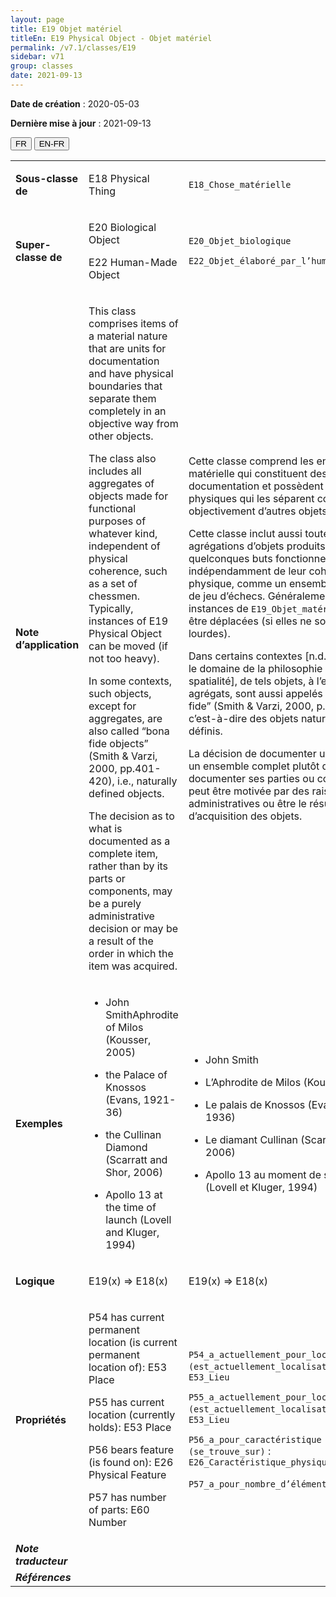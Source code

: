 ```yaml
---
layout: page
title: E19 Objet matériel
titleEn: E19 Physical Object - Objet matériel
permalink: /v7.1/classes/E19
sidebar: v71
group: classes
date: 2021-09-13
---
```


**Date de création** : 2020-05-03

**Dernière mise à jour** : 2021-09-13

<div class="lang-buttons">
  <button id="fr" class="activate">FR</button>
  <button id="en-fr">EN-FR</button>
</div>

<table>
	<tbody>
	<tr>
		<td><strong>Sous-classe de</strong></td>
		<td class="en"><p>E18 Physical Thing</p>
				</td>
			<td><p><code class="language-plaintext highlighter-rouge">E18_Chose_matérielle</code> </p>
				</td>
			</tr>
		<tr>
		<td><strong>Super-classe de</strong></td>
		<td class="en"><p>E20 Biological Object</p>
				<p>E22 Human-Made Object</p>
				</td>
			<td><p><code class="language-plaintext highlighter-rouge">E20_Objet_biologique</code> </p>
				<p><code class="language-plaintext highlighter-rouge">E22_Objet_élaboré_par_l’humain</code> </p>
				</td>
			</tr>
		<tr>
		<td><strong>Note d’application</strong></td>
		<td class="en"><p>This class comprises items of a material nature that are units for documentation and have physical boundaries that separate them completely in an objective way from other objects.</p>
				<p>The class also includes all aggregates of objects made for functional purposes of whatever kind, independent of physical coherence, such as a set of chessmen. Typically, instances of E19 Physical Object can be moved (if not too heavy).</p>
				<p>In some contexts, such objects, except for aggregates, are also called “bona fide objects” (Smith & Varzi, 2000, pp.401-420), i.e., naturally defined objects.</p>
				<p>The decision as to what is documented as a complete item, rather than by its parts or components, may be a purely administrative decision or may be a result of the order in which the item was acquired.</p>
				</td>
			<td><p>Cette classe comprend les entités de nature matérielle qui constituent des unités pour la documentation et possèdent des limites physiques qui les séparent complètement et objectivement d’autres objets.</p>
				<p></p>
				<p>Cette classe inclut aussi toutes les agrégations d’objets produits pour de quelconques buts fonctionnels, indépendamment de leur cohérence physique, comme un ensemble de pièces de jeu d’échecs. Généralement, les instances de <code class="language-plaintext highlighter-rouge">E19_Objet_matériel</code> peuvent être déplacées (si elles ne sont pas trop lourdes).</p>
				<p></p>
				<p>Dans certains contextes [n.d.t. comme dans le domaine de la philosophie de la spatialité], de tels objets, à l’exception des agrégats, sont aussi appelés “objets bona fide” (Smith & Varzi, 2000, p. 401-420), c’est-à-dire des objets naturellement définis.</p>
				<p></p>
				<p>La décision de documenter un objet comme un ensemble complet plutôt que de documenter ses parties ou composants peut être motivée par des raisons purement administratives ou être le résultat de l’ordre d’acquisition des objets.</p>
				</td>
			</tr>
		<tr>
		<td><strong>Exemples</strong></td>
		<td class="en"><ul><li><p>John SmithAphrodite of Milos (Kousser, 2005)</p>
				</li>
						<li><p>the Palace of Knossos (Evans, 1921-36)</p>
				</li>
							<li><p>the Cullinan Diamond (Scarratt and Shor, 2006)</p>
				</li>
							<li><p>Apollo 13 at the time of launch (Lovell and Kluger, 1994)</p>
				</li></ul>
							</td>
			<td><ul><li><p>John Smith</p>
				</li>
						<li><p>L’Aphrodite de Milos (Kousser, 2005)</p>
				</li>
							<li><p>Le palais de Knossos (Evans, 1921-1936)</p>
				</li>
							<li><p>Le diamant Cullinan (Scarratt et Shor, 2006)</p>
				</li>
							<li><p>Apollo 13 au moment de son lancement (Lovell et Kluger, 1994)</p>
				</li></ul>
							</td>
			</tr>
		<tr>
		<td><strong>Logique</strong></td>
		<td class="en"><p>E19(x) ⇒ E18(x)</p>
				</td>
			<td><p>E19(x) ⇒ E18(x)</p>
				</td>
			</tr>
		<tr>
		<td><strong>Propriétés</strong></td>
		<td class="en"><p>P54 has current permanent location (is current permanent location of): E53 Place</p>
				<p>P55 has current location (currently holds): E53 Place</p>
				<p>P56 bears feature (is found on): E26 Physical Feature</p>
				<p>P57 has number of parts: E60 Number</p>
				</td>
			<td><p><code class="language-plaintext highlighter-rouge">P54_a_actuellement_pour_localisation_fixe (est_actuellement_localisation_fixe_de)</code> : <code class="language-plaintext highlighter-rouge">E53_Lieu</code></p>
				<p><code class="language-plaintext highlighter-rouge">P55_a_actuellement_pour_localisation (est_actuellement_localisation_de)</code> : <code class="language-plaintext highlighter-rouge">E53_Lieu</code></p>
				<p><code class="language-plaintext highlighter-rouge">P56_a_pour_caractéristique (se_trouve_sur)</code> : <code class="language-plaintext highlighter-rouge">E26_Caractéristique_physique</code></p>
				<p><code class="language-plaintext highlighter-rouge">P57_a_pour_nombre_d’éléments</code> : <code class="language-plaintext highlighter-rouge">E60_Nombre</code> <code class="language-plaintext highlighter-rouge"></code></p>
				</td>
			</tr>
		<tr>
		<td><strong><em>Note traducteur</em></strong></td>
		<td colspan="2"><p></p>
				</td>
			</tr>
		<tr>
		<td><strong><em>Références</em></strong></td>
		<td colspan="2"><p><em></em></p>
				</td>
			</tr>
		</tbody>
	</table>
	